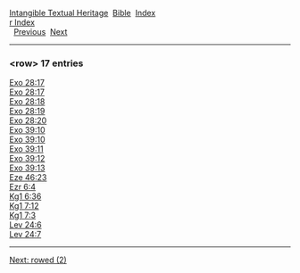 [Intangible Textual Heritage](../../index)  [Bible](../index) 
[Index](index)   
[r Index](_r_)  
  [Previous](c09634)  [Next](c09636) 

------------------------------------------------------------------------

### &lt;row&gt; 17 entries

[Exo 28:17](../kjv/exo028.htm#017)  
[Exo 28:17](../kjv/exo028.htm#017)  
[Exo 28:18](../kjv/exo028.htm#018)  
[Exo 28:19](../kjv/exo028.htm#019)  
[Exo 28:20](../kjv/exo028.htm#020)  
[Exo 39:10](../kjv/exo039.htm#010)  
[Exo 39:10](../kjv/exo039.htm#010)  
[Exo 39:11](../kjv/exo039.htm#011)  
[Exo 39:12](../kjv/exo039.htm#012)  
[Exo 39:13](../kjv/exo039.htm#013)  
[Eze 46:23](../kjv/eze046.htm#023)  
[Ezr 6:4](../kjv/ezr006.htm#004)  
[Kg1 6:36](../kjv/kg1006.htm#036)  
[Kg1 7:12](../kjv/kg1007.htm#012)  
[Kg1 7:3](../kjv/kg1007.htm#003)  
[Lev 24:6](../kjv/lev024.htm#006)  
[Lev 24:7](../kjv/lev024.htm#007)  

------------------------------------------------------------------------

[Next: rowed (2)](c09636)
